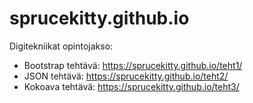 # sprucekitty.github.io
Digitekniikat opintojakso: 
- Bootstrap tehtävä: https://sprucekitty.github.io/teht1/
- JSON tehtävä: https://sprucekitty.github.io/teht2/
- Kokoava tehtävä: https://sprucekitty.github.io/teht3/
